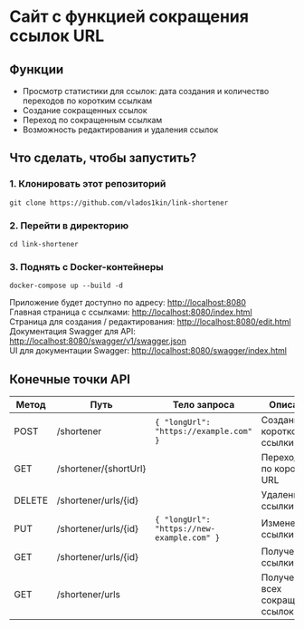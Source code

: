 # Сайт с функцией сокращения ссылок URL
## Функции
- Просмотр статистики для ссылок: дата создания и количество переходов по коротким ссылкам
- Создание сокращенных ссылок
- Переход по сокращенным ссылкам
- Возможность редактирования и удаления ссылок
## Что сделать, чтобы запустить?
### **1. Клонировать этот репозиторий**
```shell
git clone https://github.com/vlados1kin/link-shortener
```
### **2. Перейти в директорию**
```shell
cd link-shortener
```
### **3. Поднять с Docker-контейнеры**
```shell
docker-compose up --build -d
```
Приложение будет доступно по адресу: [http://localhost:8080](http://localhost:8080)<br>
Главная страница с ссылками: [http://localhost:8080/index.html](http://localhost:8080/index.html)<br>
Страница для создания / редактирования: [http://localhost:8080/edit.html](http://localhost:8080/edit.html)<br>
Документация Swagger для API: [http://localhost:8080/swagger/v1/swagger.json](http://localhost:8080/swagger/v1/swagger.json)<br>
UI для документации Swagger: [http://localhost:8080/swagger/index.html](http://localhost:8080/swagger/index.html)

## Конечные точки API
| Метод  | Путь                  | Тело запроса                                   | Описание                          |
|--------|-----------------------|------------------------------------------------|-----------------------------------|
| POST   | /shortener            | ```{ "longUrl": "https://example.com" }```     | Создание<br/>короткой ссылки      |
| GET    | /shortener/{shortUrl} |                                                | Переход<br/>по короткому URL      |
| DELETE | /shortener/urls/{id}  |                                                | Удаление ссылки по id             |
| PUT    | /shortener/urls/{id}  | ```{ "longUrl": "https://new-example.com" }``` | Изменение ссылки по id            |
| GET    | /shortener/urls/{id}  |                                                | Получение ссылки по id            |
| GET    | /shortener/urls       |                                                | Получение всех сокращенных ссылок |
